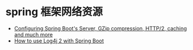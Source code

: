 # spring 框架网络资源

- [Configuring Spring Boot's Server, GZip compression, HTTP/2, caching and much more](https://www.callicoder.com/configuring-spring-boot-application/)
- [How to use Log4j 2 with Spring Boot](https://www.callicoder.com/spring-boot-log4j-2-example/)
